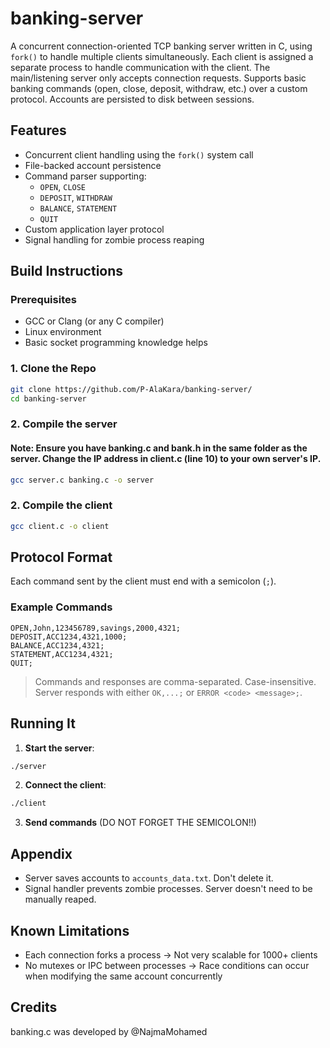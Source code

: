 # banking-server

A concurrent connection-oriented TCP banking server written in C, using `fork()` to handle multiple clients simultaneously. Each client is assigned a separate process to handle communication with the client. The main/listening server only accepts connection requests. Supports basic banking commands (open, close, deposit, withdraw, etc.) over a custom protocol. Accounts are persisted to disk between sessions.

## Features

- Concurrent client handling using the `fork()` system call
- File-backed account persistence
- Command parser supporting:
  - `OPEN`, `CLOSE`
  - `DEPOSIT`, `WITHDRAW`
  - `BALANCE`, `STATEMENT`
  - `QUIT`
- Custom application layer protocol 
- Signal handling for zombie process reaping

## Build Instructions

### Prerequisites

- GCC or Clang (or any C compiler)
- Linux environment
- Basic socket programming knowledge helps 

### 1. Clone the Repo

```bash
git clone https://github.com/P-AlaKara/banking-server/
cd banking-server
```

### 2. Compile the server
#### Note: Ensure you have banking.c and bank.h in the same folder as the server. Change the IP address in client.c (line 10) to your own server's IP.

```bash
gcc server.c banking.c -o server
````

### 2. Compile the client 

```bash
gcc client.c -o client
```

## Protocol Format

Each command sent by the client must end with a semicolon (`;`).

### Example Commands

```text
OPEN,John,123456789,savings,2000,4321;
DEPOSIT,ACC1234,4321,1000;
BALANCE,ACC1234,4321;
STATEMENT,ACC1234,4321;
QUIT;
```

> Commands and responses are comma-separated. Case-insensitive. Server responds with either `OK,...;` or `ERROR <code> <message>;`.

## Running It

1. **Start the server**:

```bash
./server
```

2. **Connect the client**:

```bash
./client
```

3. **Send commands** (DO NOT FORGET THE SEMICOLON!!)


## Appendix

* Server saves accounts to `accounts_data.txt`. Don't delete it.
* Signal handler prevents zombie processes. Server doesn't need to be manually reaped.

## Known Limitations

* Each connection forks a process → Not very scalable for 1000+ clients
* No mutexes or IPC between processes → Race conditions can occur when modifying the same account concurrently

## Credits
banking.c was developed by @NajmaMohamed

